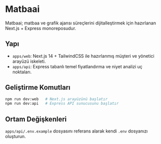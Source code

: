 # Matbaai

Matbaai; matbaa ve grafik ajansı süreçlerini dijitalleştirmek için hazırlanan Next.js + Express monoreposudur.

## Yapı

- `apps/web`: Next.js 14 + TailwindCSS ile hazırlanmış müşteri ve yönetici arayüzü iskeleti.
- `apps/api`: Express tabanlı temel fiyatlandırma ve niyet analizi uç noktaları.

## Geliştirme Komutları

```bash
npm run dev:web   # Next.js arayüzünü başlatır
npm run dev:api   # Express API sunucusunu başlatır
```

## Ortam Değişkenleri

`apps/api/.env.example` dosyasını referans alarak kendi `.env` dosyanızı oluşturun.
